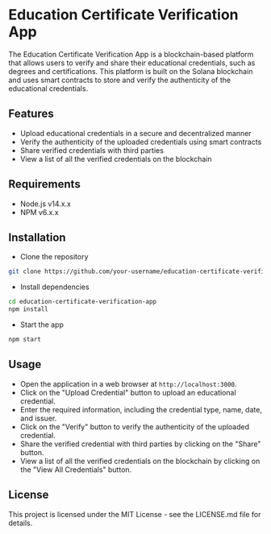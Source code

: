 # Education Certificate Verification App

The Education Certificate Verification App is a blockchain-based platform that allows users to verify and share their educational credentials, such as degrees and certifications. This platform is built on the Solana blockchain and uses smart contracts to store and verify the authenticity of the educational credentials.

## Features

- Upload educational credentials in a secure and decentralized manner
- Verify the authenticity of the uploaded credentials using smart contracts
- Share verified credentials with third parties
- View a list of all the verified credentials on the blockchain

## Requirements

- Node.js v14.x.x
- NPM v6.x.x

## Installation

- Clone the repository

```bash
git clone https://github.com/your-username/education-certificate-verification-app.git
```

- Install dependencies

```bash
cd education-certificate-verification-app
npm install
```

- Start the app

```bash
npm start
```

## Usage

- Open the application in a web browser at `http://localhost:3000`.
- Click on the "Upload Credential" button to upload an educational credential.
- Enter the required information, including the credential type, name, date, and issuer.
- Click on the "Verify" button to verify the authenticity of the uploaded credential.
- Share the verified credential with third parties by clicking on the "Share" button.
- View a list of all the verified credentials on the blockchain by clicking on the "View All Credentials" button.

## License

This project is licensed under the MIT License - see the LICENSE.md file for details.
